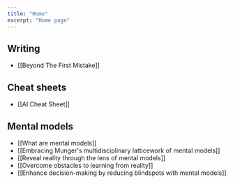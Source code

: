 ```yaml
---
title: "Home"
excerpt: "Home page"
---
```


## Writing
- [[Beyond The First Mistake]]

## Cheat sheets
- [[AI Cheat Sheet]]

## Mental models
- [[What are mental models]]
- [[Embracing Munger's multidisciplinary latticework of mental models]]
- [[Reveal reality through the lens of mental models]]
- [[Overcome obstacles to learning from reality]]
- [[Enhance decision-making by reducing blindspots with mental models]]